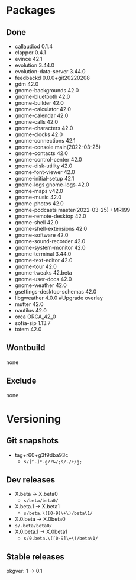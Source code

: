 # Packages
## Done
- callaudiod 0.1.4
- clapper 0.4.1
- evince 42.1
- evolution 3.44.0
- evolution-data-server 3.44.0
- feedbackd 0.0.0+git20220208
- gdm 42.0
- gnome-backgrounds 42.0
- gnome-bluetooth 42.0
- gnome-builder 42.0
- gnome-calculator 42.0
- gnome-calendar 42.0
- gnome-calls 42.0
- gnome-characters 42.0
- gnome-clocks 42.0
- gnome-connections 42.1
- gnome-console main(2022-03-25)
- gnome-contacts 42.0
- gnome-control-center 42.0
- gnome-disk-utility 42.0
- gnome-font-viewer 42.0
- gnome-initial-setup 42.1
- gnome-logs gnome-logs-42.0
- gnome-maps v42.0
- gnome-music 42.0
- gnome-photos 42.0
- gnome-podcasts master(2022-03-25) +MR199
- gnome-remote-desktop 42.0
- gnome-shell 42.0
- gnome-shell-extensions 42.0
- gnome-software 42.0
- gnome-sound-recorder 42.0
- gnome-system-monitor 42.0
- gnome-terminal 3.44.0
- gnome-text-editor 42.0
- gnome-tour 42.0
- gnome-tweaks 42.beta
- gnome-user-docs 42.0
- gnome-weather 42.0
- gsettings-desktop-schemas 42.0
- libgweather 4.0.0 #Upgrade overlay
- mutter 42.0
- nautilus 42.0
- orca ORCA_42_0
- sofia-sip 1.13.7
- totem 42.0

## Wontbuild
none
## Exclude
none

# Versioning
## Git snapshots
* tag+r60+g3f9dba93c
  * `s/[^-]*-g/r&/;s/-/+/g;`
## Dev releases
* X.beta -> X.beta0
  * `s/beta/beta0/`
* X.beta.1 -> X.beta1
  * `s/beta.\([0-9]\+\)/beta\1/`
* X.0.beta -> X.0beta0
* `s/.beta/beta0/`
* X.0.beta.1 -> X.0beta1
  * `s/0.beta.\([0-9]\+\)/beta\1/`
## Stable releases
pkgver: 1 -> 0.1
